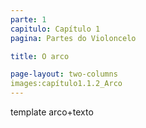 ```yaml
---
parte: 1
capitulo: Capítulo 1
pagina: Partes do Violoncelo

title: O arco

page-layout: two-columns
images:capítulo1.1.2_Arco
---
```


template arco+texto
